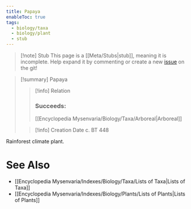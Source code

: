 ```yaml
---
title: Papaya
enableToc: true
tags:
  - biology/taxa
  - biology/plant
  - stub
---
```


> [!note] Stub
> This page is a [[Meta/Stubs|stub]], meaning it is incomplete. Help expand it by commenting or create a new [issue](https://github.com/RagtimeGal/quartz--encyclopedia-mysenvaria/issues/new/choose) on the git!


> [!summary] Papaya
> > [!info] Relation
> > ### Succeeds:
> > [[Encyclopedia Mysenvaria/Biology/Taxa/Arboreal|Arboreal]]
>
> > [!info] Creation Date
> > c. BT 448

Rainforest climate plant.

# See Also
- [[Encyclopedia Mysenvaria/Indexes/Biology/Taxa/Lists of Taxa|Lists of Taxa]]
- [[Encyclopedia Mysenvaria/Indexes/Biology/Plants/Lists of Plants|Lists of Plants]]
